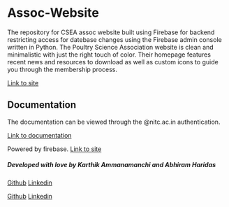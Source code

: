 
  

# Assoc-Website

The repository for CSEA assoc website built using Firebase for backend restricting access for datebase changes using the Firebase admin console written in Python.
The Poultry Science Association website is clean and minimalistic with just the right touch of color. Their homepage features recent news and resources to download as well as custom icons to guide you through the membership process.

[Link to site](http://assoc.cse.nitc.ac.in/)

## Documentation
The documentation can be viewed through the @nitc.ac.in authentication.

[Link to documentation](https://drive.google.com/file/d/1dC7aHEUDX73W1BRjAnVJF2K4OyXqB1tJ/view?usp=sharing)  

Powered by firebase.
[Link to site](https://console.firebase.google.com/project/cseanitcweb)

##### Developed with love by Karthik Ammanamanchi and Abhiram Haridas
[Github](https://github.com/gottacodeemall  "Github")
[Linkedin](https://www.linkedin.com/in/karthik-ammanamanchi/ "Linkedin")

[Github](https://github.com/a-b-h-i-97 "Github")
[Linkedin](https://www.linkedin.com/in/abhiram-haridas/ "Linkedin")

